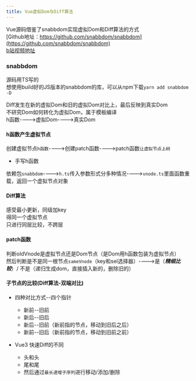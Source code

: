 ```yaml
---
title: Vue虚拟Dom与Diff算法
---
```


Vue源码借鉴了snabbdom实现虚拟Dom和Diff算法的方式   
[Github地址：https://github.com/snabbdom/snabbdom](https://github.com/snabbdom/snabbdom)   
[b站视频地址](https://www.bilibili.com/video/BV1v5411H7gZ/?spm_id_from=333.999.0.0&vd_source=12de02404b987499ed9c11dde9553bfc)

### snabbdom
源码用TS写的   
想使用build好的JS版本的snabbdom的库，可以从npm下载```yarn add snabbdom -D```   


Diff发生在新的虚拟Dom和旧的虚拟Dom对比上，最后反映到真实Dom   
不研究Dom如何转化为虚拟Dom，属于模板编译   
h函数---->虚拟Dom---->真实Dom   


#### h函数产生虚拟节点   
创建虚拟节点```h函数```---->创建patch函数---->patch函数```让虚拟节点上树```

- 手写h函数   

依赖包```snabbdom```---->```h.ts```传入参数形式分多种情况---->```vnode.ts```里面函数重载，返回一个虚拟节点对象

#### Diff算法
感受最小更新，同级加key   
得同一个虚拟节点   
只进行同层比较，不跨层   

#### patch函数
判断oldVnode是虚拟节点还是Dom节点（是Dom用h函数包装为虚拟节点）   
然后判断是不是同一根节点```sameVnode```（key和sel选择器）---->是（***精细比较***）/ 不是（递归生成dom，直接插入新的，删除旧的）   

#### 子节点的比较(Diff算法-双端对比)
- 四种对比方式--四个指针
  - 新前--旧前
  - 新后--旧后
  - 新后--旧前（新前指的节点，移动到旧后之后）
  - 新前--旧后（新前指的节点，移动到旧前之前）

- Vue3 快速Diff的不同
  - 头和头
  - 尾和尾
  - 然后通过```最长递增子序列```进行移动/添加/删除






